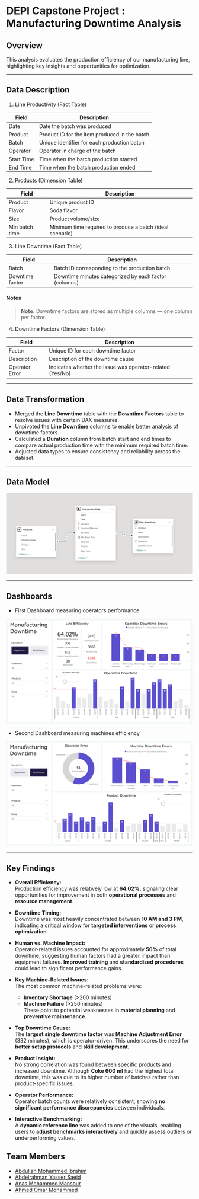 # DEPI Capstone Project : Manufacturing Downtime Analysis

## Overview

This analysis evaluates the production efficiency of our manufacturing line,
highlighting key insights and opportunities for optimization.

---

## Data Description

1. Line Productivity (Fact Table)

| Field      | Description                                   |
| ---------- | --------------------------------------------- |
| Date       | Date the batch was produced                   |
| Product    | Product ID for the item produced in the batch |
| Batch      | Unique identifier for each production batch   |
| Operator   | Operator in charge of the batch               |
| Start Time | Time when the batch production started        |
| End Time   | Time when the batch production ended          |

2.  Products (Dimension Table)

| Field          | Description                                               |
| -------------- | --------------------------------------------------------- |
| Product        | Unique product ID                                         |
| Flavor         | Soda flavor                                               |
| Size           | Product volume/size                                       |
| Min batch time | Minimum time required to produce a batch (ideal scenario) |

3. Line Downtime (Fact Table)

| Field           | Description                                           |
| --------------- | ----------------------------------------------------- |
| Batch           | Batch ID corresponding to the production batch        |
| Downtime factor | Downtime minutes categorized by each factor (columns) |

#### Notes

> **Note:** Downtime factors are stored as multiple columns — one column per factor.

4. Downtime Factors (Dimension Table)

| Field          | Description                                               |
| -------------- | --------------------------------------------------------- |
| Factor         | Unique ID for each downtime factor                        |
| Description    | Description of the downtime cause                         |
| Operator Error | Indicates whether the issue was operator-related (Yes/No) |

---

## Data Transformation

-   Merged the **Line Downtime** table with the **Downtime Factors** table to resolve issues with certain DAX measures.
-   Unpivoted the **Line Downtime** columns to enable better analysis of downtime factors.
-   Calculated a **Duration** column from batch start and end times to compare actual production time with the minimum required batch time.
-   Adjusted data types to ensure consistency and reliability across the dataset.

---

## Data Model

![data model](./Images/data%20model.png)

---

## Dashboards

-   First Dashboard measuring operators performance

![Operators](./Images/Operators.png)

-   Second Dashboard measuring machines efficiency

![Machines](./Images/Machines.png)

---

## Key Findings

-   **Overall Efficiency:**  
    Production efficiency was relatively low at **64.02%**, signaling clear opportunities for improvement in both **operational processes** and **resource management**.

-   **Downtime Timing:**  
    Downtime was most heavily concentrated between **10 AM and 3 PM**, indicating a critical window for **targeted interventions** or **process optimization**.

-   **Human vs. Machine Impact:**  
    Operator-related issues accounted for approximately **56%** of total downtime, suggesting human factors had a greater impact than equipment failures. **Improved training** and **standardized procedures** could lead to significant performance gains.

-   **Key Machine-Related Issues:**  
    The most common machine-related problems were:

    -   **Inventory Shortage** (>200 minutes)
    -   **Machine Failure** (>250 minutes)  
        These point to potential weaknesses in **material planning** and **preventive maintenance**.

-   **Top Downtime Cause:**  
    The **largest single downtime factor** was **Machine Adjustment Error** (332 minutes), which is operator-driven. This underscores the need for **better setup protocols** and **skill development**.

-   **Product Insight:**  
    No strong correlation was found between specific products and increased downtime. Although **Coke 600 ml** had the highest total downtime, this was due to its higher number of batches rather than product-specific issues.

-   **Operator Performance:**  
    Operator batch counts were relatively consistent, showing **no significant performance discrepancies** between individuals.

-   **Interactive Benchmarking:**  
    A **dynamic reference line** was added to one of the visuals, enabling users to **adjust benchmarks interactively** and quickly assess outliers or underperforming values.

## Team Members

-   [Abdullah Mohammed Ibrahim](https://www.linkedin.com/in/abdullah-elhelw/)
-   [Abdelrahman Yasser Saeid](https://www.linkedin.com/in/abdelrahman-yasser-1ab5b0235/)
-   [Anas Mohammed Mansour](https://www.linkedin.com/in/anas-mohamed-mansour/)
-   [Ahmed Omar Mohammed](https://www.linkedin.com/in/ahmed-omar-2b847729b/)

